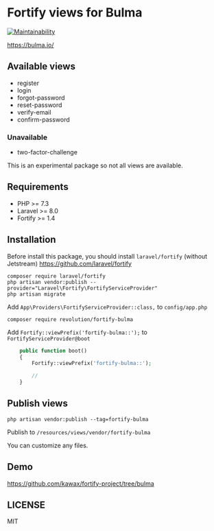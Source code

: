 # Fortify views for Bulma

[![Maintainability](https://api.codeclimate.com/v1/badges/67153b6fa37b69b167fd/maintainability)](https://codeclimate.com/github/kawax/fortify-bulma/maintainability)

https://bulma.io/

## Available views
- register
- login
- forgot-password
- reset-password
- verify-email
- confirm-password

### Unavailable
- two-factor-challenge

This is an experimental package so not all views are available.

## Requirements
- PHP >= 7.3
- Laravel >= 8.0
- Fortify >= 1.4

## Installation
Before install this package, you should install `laravel/fortify` (without Jetstream)
https://github.com/laravel/fortify

```
composer require laravel/fortify
php artisan vendor:publish --provider="Laravel\Fortify\FortifyServiceProvider"
php artisan migrate
```

Add `App\Providers\FortifyServiceProvider::class,` to `config/app.php`

```
composer require revolution/fortify-bulma
```

Add `Fortify::viewPrefix('fortify-bulma::');` to `FortifyServiceProvider@boot`

```php
    public function boot()
    {
        Fortify::viewPrefix('fortify-bulma::');

        //
    }
```

## Publish views

```
php artisan vendor:publish --tag=fortify-bulma
```

Publish to `/resources/views/vendor/fortify-bulma`

You can customize any files.

## Demo
https://github.com/kawax/fortify-project/tree/bulma

## LICENSE
MIT  
